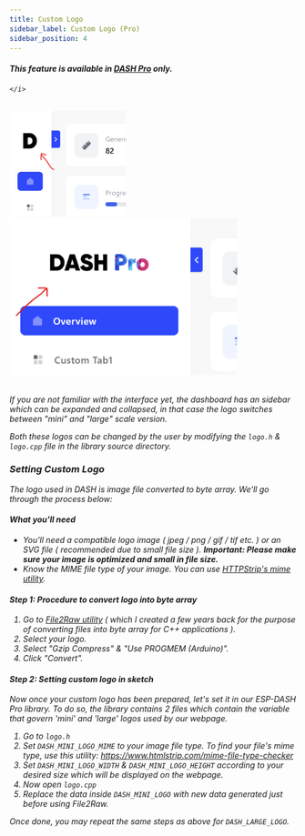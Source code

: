 ```yaml
---
title: Custom Logo
sidebar_label: Custom Logo (Pro)
sidebar_position: 4
---
```


<div className="pro-label">
    <i>
        <h4 style={{ fontWeight: '500', marginBottom: 5 }}>
             This feature is available in <a target="_blank" style={{ color: "red" }} href="https://espdash.pro">DASH Pro</a> only.
        </h4>
         
    </i>
</div>

<br/>


<img src="/img/v4/custom-logo-mini.png" width="205px" alt="Energy Card Preview" />
&nbsp;
<img src="/img/v4/custom-logo-large.png" width="400px" alt="Energy Card Preview" />
<br/>
<br/>

If you are not familiar with the interface yet, the dashboard has an sidebar which can be expanded and collapsed, in that case the logo switches between "mini" and "large" scale version.

Both these logos can be changed by the user by modifying the `logo.h` & `logo.cpp` file in the library source directory.


### Setting Custom Logo

The logo used in DASH is image file converted to byte array. We'll go through the process below:

#### What you'll need
- You'll need a compatible logo image <i>( jpeg / png / gif / tif etc. )</i> or an SVG file ( recommended due to small file size ). <i><b>Important: Please make sure your image is optimized and small in file size.</b></i>
- Know the MIME file type of your image. You can use [HTTPStrip's mime utility](https://www.htmlstrip.com/mime-file-type-checker).

#### Step 1: Procedure to convert logo into byte array
1. Go to [File2Raw utility](https://ayushsharma82.github.io/file2raw/) ( which I created a few years back for the purpose of converting files into byte array for C++ applications ).
2. Select your logo.
3. Select "Gzip Compress" & "Use PROGMEM (Arduino)".
4. Click "Convert".

#### Step 2: Setting custom logo in sketch

Now once your custom logo has been prepared, let's set it in our ESP-DASH Pro library. To do so, the library contains 2 files which contain the variable that govern 'mini' and 'large' logos used by our webpage.

1. Go to `logo.h`
2. Set `DASH_MINI_LOGO_MIME` to your image file type. To find your file's mime type, use this utility: https://www.htmlstrip.com/mime-file-type-checker
3. Set `DASH_MINI_LOGO_WIDTH` & `DASH_MINI_LOGO_HEIGHT` according to your desired size which will be displayed on the webpage.
4. Now open `logo.cpp`
5. Replace the data inside `DASH_MINI_LOGO` with new data generated just before using File2Raw.

Once done, you may repeat the same steps as above for `DASH_LARGE_LOGO`.